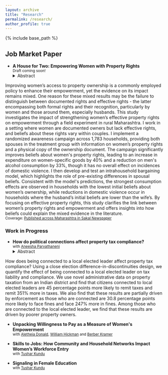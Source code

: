 ```yaml
---
layout: archive
title: "Research"
permalink: /research/
author_profile: true
---
```


<!-- {% if author.googlescholar %}
  You can also find my articles on <u><a href="{{author.googlescholar}}">my Google Scholar profile</a>.</u>
{% endif %} -->

{% include base_path %}

<!-- * <a href="http://akanskhavardani.github.io/files/linktothepaper.pdf" style="color:$dark-gray;font-weight:bold;">Title of the paper</a>
	<details>
		  <summary>Short abstract</summary>
			Clickable short abstract
	</details>  
	<small> with [Coauthor with link to website](https://theirwebsite.com). 
		forthcoming at [Theoretical Economics](https://econtheory.org).
	</small> -->

## Job Market Paper

* **A House for Two: Empowering Women with Property Rights**  
<small> Draft coming soon! </small>
	<details>
		  <summary>Abstract</summary>
Improving women’s access to property ownership is a commonly employed policy to enhance their empowerment, yet the evidence on its impact remains mixed.  One reason for these mixed results may be the failure to distinguish between documented rights and effective rights - the latter encompassing both formal rights and their recognition, particularly by women and those around them, especially husbands.  This study investigates the impact of strengthening women’s effective property rights on empowerment through a field experiment in rural Maharashtra. I work in a setting where women are documented owners but lack effective rights, and beliefs about these rights vary within couples. I implement a randomized awareness campaign across 1,783 households, providing both spouses in the treatment group with information on women’s property rights and a physical copy of the ownership document. The campaign significantly improves beliefs about women's property rights, leading to an increase in expenditure on women-specific goods by 40\% and a reduction on men's alcohol consumption by 33\%, though it has no overall effect on incidences of domestic violence. I then develop and test an intrahousehold bargaining model, which highlights the role of pre-existing differences in spousal beliefs. Consistent with the model's predictions, the strongest consumption effects are observed in households with the lowest initial beliefs about women’s ownership, while reductions in domestic violence occur in households where the husband’s initial beliefs are lower than the wife’s. By focusing on effective property rights, this study clarifies the link between women’s property rights and empowerment and offers insights into how beliefs could explain the mixed evidence in the literature.
	</details>  
<small> Coverage: [Published across Maharashtra in Sakal Newspaper](https://www.dropbox.com/scl/fi/zqo8gtgdl3wg3cw7sq3yt/Sakal-article-HouseforTwo.jpeg?rlkey=7pal5uu6e1uqxib1ejhgt3dtn&st=akzejzfh&dl=0) </small>

### Work in Progress

* **How do political connections affect property tax compliance?**  
<small> with [Aneesha Parvathaneni](https://sites.google.com/view/aneeshaparvathaneni) </small>
	<details>
		  <summary>Abstract</summary>
How does being connected to a local elected leader affect property tax compliance? Using a close election difference-in-discontinuities design, we quantify the effect of being connected to a local elected leader on tax liability and compliance. We use novel administrative data on property taxation from an Indian district and find that citizens connected to local elected leaders are 45 percentage points more likely to remit taxes and remit 351% more in taxes. We also find that these results are partially driven by enforcement as those who are connected are 30.8 percentage points more likely to face fines and face 247% more in fines. Among those who are connected to the local elected leader, we find that these results are driven by poorer property owners.
	</details>  
	
* **Unpacking Willingness to Pay as a Measure of Women's Empowerment**  
<small> with [Aletheia Donald](https://sites.google.com/view/aletheiadonald/about), [William Hickman](https://www.williamhickman.net/home) and [Berber Kramer](https://www.ifpri.org/profile/berber-kramer/) </small>

* **Skills to Jobs: How Community and Household Networks Impact Women’s Workforce Entry**  
<small> with [Tushar Kundu](https://tusharkundu.github.io/) </small>
	
* **Signaling in Female Education**  
<small> with [Tushar Kundu](https://tusharkundu.github.io/) </small>
